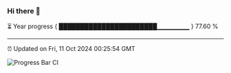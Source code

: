 ### Hi there 👋

⏳ Year progress { ███████████████████████▁▁▁▁▁▁▁ } 77.60 %

---

⏰ Updated on Fri, 11 Oct 2024 00:25:54 GMT

![Progress Bar CI](https://github.com/EinsPommes/EinsPommes/blob/main/.github/workflows/main.yml)
